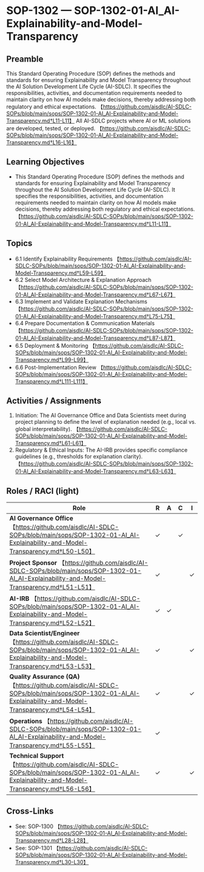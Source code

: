 # SOP-1302 — SOP-1302-01-AI\_AI-Explainability-and-Model-Transparency

## Preamble
This Standard Operating Procedure (SOP) defines the methods and standards for ensuring Explainability and Model Transparency throughout the AI Solution Development Life Cycle (AI-SDLC). It specifies the responsibilities, activities, and documentation requirements needed to maintain clarity on how AI models make decisions, thereby addressing both regulatory and ethical expectations. 【https://github.com/aisdlc/AI-SDLC-SOPs/blob/main/sops/SOP-1302-01-AI_AI-Explainability-and-Model-Transparency.md†L11-L11】
All AI-SDLC projects where AI or ML solutions are developed, tested, or deployed. 【https://github.com/aisdlc/AI-SDLC-SOPs/blob/main/sops/SOP-1302-01-AI_AI-Explainability-and-Model-Transparency.md†L16-L16】

## Learning Objectives
- This Standard Operating Procedure (SOP) defines the methods and standards for ensuring Explainability and Model Transparency throughout the AI Solution Development Life Cycle (AI-SDLC). It specifies the responsibilities, activities, and documentation requirements needed to maintain clarity on how AI models make decisions, thereby addressing both regulatory and ethical expectations. 【https://github.com/aisdlc/AI-SDLC-SOPs/blob/main/sops/SOP-1302-01-AI_AI-Explainability-and-Model-Transparency.md†L11-L11】

## Topics
- 6.1 Identify Explainability Requirements 【https://github.com/aisdlc/AI-SDLC-SOPs/blob/main/sops/SOP-1302-01-AI_AI-Explainability-and-Model-Transparency.md†L59-L59】
- 6.2 Select Model Architecture & Explanation Approach 【https://github.com/aisdlc/AI-SDLC-SOPs/blob/main/sops/SOP-1302-01-AI_AI-Explainability-and-Model-Transparency.md†L67-L67】
- 6.3 Implement and Validate Explanation Mechanisms 【https://github.com/aisdlc/AI-SDLC-SOPs/blob/main/sops/SOP-1302-01-AI_AI-Explainability-and-Model-Transparency.md†L75-L75】
- 6.4 Prepare Documentation & Communication Materials 【https://github.com/aisdlc/AI-SDLC-SOPs/blob/main/sops/SOP-1302-01-AI_AI-Explainability-and-Model-Transparency.md†L87-L87】
- 6.5 Deployment & Monitoring 【https://github.com/aisdlc/AI-SDLC-SOPs/blob/main/sops/SOP-1302-01-AI_AI-Explainability-and-Model-Transparency.md†L99-L99】
- 6.6 Post-Implementation Review 【https://github.com/aisdlc/AI-SDLC-SOPs/blob/main/sops/SOP-1302-01-AI_AI-Explainability-and-Model-Transparency.md†L111-L111】

## Activities / Assignments
1) Initiation: The AI Governance Office and Data Scientists meet during project planning to define the level of explanation needed (e.g., local vs. global interpretability). 【https://github.com/aisdlc/AI-SDLC-SOPs/blob/main/sops/SOP-1302-01-AI_AI-Explainability-and-Model-Transparency.md†L61-L61】
2) Regulatory & Ethical Inputs: The AI-IRB provides specific compliance guidelines (e.g., thresholds for explanation clarity). 【https://github.com/aisdlc/AI-SDLC-SOPs/blob/main/sops/SOP-1302-01-AI_AI-Explainability-and-Model-Transparency.md†L63-L63】

## Roles / RACI (light)
| Role | R | A | C | I |
|---|---|---|---|---|
| **AI Governance Office** 【https://github.com/aisdlc/AI-SDLC-SOPs/blob/main/sops/SOP-1302-01-AI_AI-Explainability-and-Model-Transparency.md†L50-L50】 | ✓ |  | ✓ |  |
| **Project Sponsor** 【https://github.com/aisdlc/AI-SDLC-SOPs/blob/main/sops/SOP-1302-01-AI_AI-Explainability-and-Model-Transparency.md†L51-L51】 | ✓ |  |  | ✓ |
| **AI-IRB** 【https://github.com/aisdlc/AI-SDLC-SOPs/blob/main/sops/SOP-1302-01-AI_AI-Explainability-and-Model-Transparency.md†L52-L52】 | ✓ | ✓ |  |  |
| **Data Scientist/Engineer** 【https://github.com/aisdlc/AI-SDLC-SOPs/blob/main/sops/SOP-1302-01-AI_AI-Explainability-and-Model-Transparency.md†L53-L53】 | ✓ |  |  | ✓ |
| **Quality Assurance (QA)** 【https://github.com/aisdlc/AI-SDLC-SOPs/blob/main/sops/SOP-1302-01-AI_AI-Explainability-and-Model-Transparency.md†L54-L54】 | ✓ |  |  | ✓ |
| **Operations** 【https://github.com/aisdlc/AI-SDLC-SOPs/blob/main/sops/SOP-1302-01-AI_AI-Explainability-and-Model-Transparency.md†L55-L55】 | ✓ |  |  |  |
| **Technical Support** 【https://github.com/aisdlc/AI-SDLC-SOPs/blob/main/sops/SOP-1302-01-AI_AI-Explainability-and-Model-Transparency.md†L56-L56】 | ✓ |  |  | ✓ |

## Cross-Links
- See: SOP-1300 【https://github.com/aisdlc/AI-SDLC-SOPs/blob/main/sops/SOP-1302-01-AI_AI-Explainability-and-Model-Transparency.md†L28-L28】
- See: SOP-1301 【https://github.com/aisdlc/AI-SDLC-SOPs/blob/main/sops/SOP-1302-01-AI_AI-Explainability-and-Model-Transparency.md†L30-L30】

